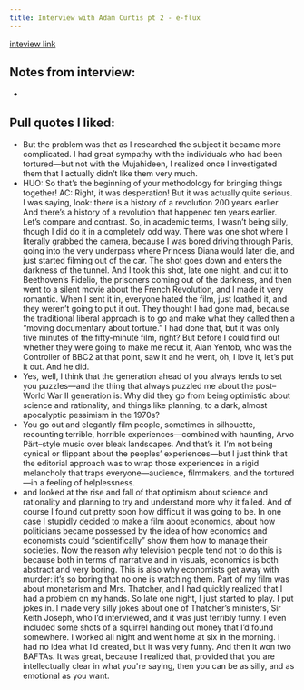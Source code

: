 ```yaml
---
title: Interview with Adam Curtis pt 2 - e-flux
---
```


[inteview link](https://www.e-flux.com/journal/33/68302/in-conversation-with-adam-curtis-part-ii/)

## Notes from interview: 
*

## Pull quotes I liked: 

* But the problem was that as I researched the subject it became more complicated. I had great sympathy with the individuals who had been tortured—but not with the Mujahideen, I realized once I investigated them that I actually didn’t like them very much.
* HUO: So that’s the beginning of your methodology for bringing things together! AC: Right, it was desperation! But it was actually quite serious. I was saying, look: there is a history of a revolution 200 years earlier. And there’s a history of a revolution that happened ten years earlier. Let’s compare and contrast. So, in academic terms, I wasn’t being silly, though I did do it in a completely odd way. There was one shot where I literally grabbed the camera, because I was bored driving through Paris, going into the very underpass where Princess Diana would later die, and just started filming out of the car. The shot goes down and enters the darkness of the tunnel. And I took this shot, late one night, and cut it to Beethoven’s Fidelio, the prisoners coming out of the darkness, and then went to a silent movie about the French Revolution, and I made it very romantic. When I sent it in, everyone hated the film, just loathed it, and they weren’t going to put it out. They thought I had gone mad, because the traditional liberal approach is to go and make what they called then a “moving documentary about torture.” I had done that, but it was only five minutes of the fifty-minute film, right? But before I could find out whether they were going to make me recut it, Alan Yentob, who was the Controller of BBC2 at that point, saw it and he went, oh, I love it, let’s put it out. And he did.
* Yes, well, I think that the generation ahead of you always tends to set you puzzles—and the thing that always puzzled me about the post–World War II generation is: Why did they go from being optimistic about science and rationality, and things like planning, to a dark, almost apocalyptic pessimism in the 1970s?
* You go out and elegantly film people, sometimes in silhouette, recounting terrible, horrible experiences—combined with haunting, Arvo Pärt–style music over bleak landscapes. And that’s it. I’m not being cynical or flippant about the peoples’ experiences—but I just think that the editorial approach was to wrap those experiences in a rigid melancholy that traps everyone—audience, filmmakers, and the tortured—in a feeling of helplessness.
* and looked at the rise and fall of that optimism about science and rationality and planning to try and understand more why it failed. And of course I found out pretty soon how difficult it was going to be. In one case I stupidly decided to make a film about economics, about how politicians became possessed by the idea of how economics and economists could “scientifically” show them how to manage their societies. Now the reason why television people tend not to do this is because both in terms of narrative and in visuals, economics is both abstract and very boring. This is also why economists get away with murder: it’s so boring that no one is watching them. Part of my film was about monetarism and Mrs. Thatcher, and I had quickly realized that I had a problem on my hands. So late one night, I just started to play. I put jokes in. I made very silly jokes about one of Thatcher’s ministers, Sir Keith Joseph, who I’d interviewed, and it was just terribly funny. I even included some shots of a squirrel handing out money that I’d found somewhere. I worked all night and went home at six in the morning. I had no idea what I’d created, but it was very funny. And then it won two BAFTAs. It was great, because I realized that, provided that you are intellectually clear in what you're saying, then you can be as silly, and as emotional as you want.



